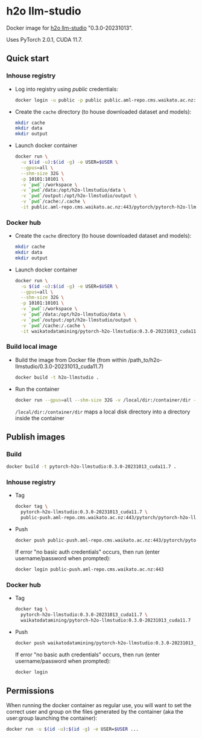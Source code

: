 # h2o llm-studio

Docker image for [h2o llm-studio](https://github.com/h2oai/h2o-llmstudio) "0.3.0-20231013".

Uses PyTorch 2.0.1, CUDA 11.7.

## Quick start

### Inhouse registry

* Log into registry using *public* credentials:

  ```bash
  docker login -u public -p public public.aml-repo.cms.waikato.ac.nz:443 
  ```
  
* Create the `cache` directory (to house downloaded dataset and models):

  ```bash
  mkdir cache
  mkdir data
  mkdir output
  ```

* Launch docker container

  ```bash
  docker run \
    -u $(id -u):$(id -g) -e USER=$USER \
    --gpus=all \
    --shm-size 32G \
    -p 10101:10101 \
    -v `pwd`:/workspace \
    -v `pwd`/data:/opt/h2o-llmstudio/data \
    -v `pwd`/output:/opt/h2o-llmstudio/output \
    -v `pwd`/cache:/.cache \
    -it public.aml-repo.cms.waikato.ac.nz:443/pytorch/pytorch-h2o-llmstudio:0.3.0-20231013_cuda11.7
  ```

### Docker hub
  
* Create the `cache` directory (to house downloaded dataset and models):

  ```bash
  mkdir cache
  mkdir data
  mkdir output
  ```

* Launch docker container

  ```bash
  docker run \
    -u $(id -u):$(id -g) -e USER=$USER \
    --gpus=all \
    --shm-size 32G \
    -p 10101:10101 \
    -v `pwd`:/workspace \
    -v `pwd`/data:/opt/h2o-llmstudio/data \
    -v `pwd`/output:/opt/h2o-llmstudio/output \
    -v `pwd`/cache:/.cache \
    -it waikatodatamining/pytorch-h2o-llmstudio:0.3.0-20231013_cuda11.7
  ```

### Build local image

* Build the image from Docker file (from within /path_to/h2o-llmstudio/0.3.0-20231013_cuda11.7)

  ```bash
  docker build -t h2o-llmstudio .
  ```
  
* Run the container

  ```bash
  docker run --gpus=all --shm-size 32G -v /local/dir:/container/dir -it h2o-llmstudio
  ```
  `/local/dir:/container/dir` maps a local disk directory into a directory inside the container


## Publish images

### Build

```bash
docker build -t pytorch-h2o-llmstudio:0.3.0-20231013_cuda11.7 .
```

### Inhouse registry  
  
* Tag

  ```bash
  docker tag \
    pytorch-h2o-llmstudio:0.3.0-20231013_cuda11.7 \
    public-push.aml-repo.cms.waikato.ac.nz:443/pytorch/pytorch-h2o-llmstudio:0.3.0-20231013_cuda11.7
  ```
  
* Push

  ```bash
  docker push public-push.aml-repo.cms.waikato.ac.nz:443/pytorch/pytorch-h2o-llmstudio:0.3.0-20231013_cuda11.7
  ```
  If error "no basic auth credentials" occurs, then run (enter username/password when prompted):
  
  ```bash
  docker login public-push.aml-repo.cms.waikato.ac.nz:443
  ```

### Docker hub  
  
* Tag

  ```bash
  docker tag \
    pytorch-h2o-llmstudio:0.3.0-20231013_cuda11.7 \
    waikatodatamining/pytorch-h2o-llmstudio:0.3.0-20231013_cuda11.7
  ```
  
* Push

  ```bash
  docker push waikatodatamining/pytorch-h2o-llmstudio:0.3.0-20231013_cuda11.7
  ```
  If error "no basic auth credentials" occurs, then run (enter username/password when prompted):
  
  ```bash
  docker login
  ```


## Permissions

When running the docker container as regular use, you will want to set the correct
user and group on the files generated by the container (aka the user:group launching
the container):

```bash
docker run -u $(id -u):$(id -g) -e USER=$USER ...
```
